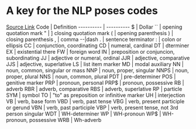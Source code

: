 # A key for the NLP poses codes
[Source Link](http://www.comp.leeds.ac.uk/amalgam/tagsets/upenn.html)
Code | Definition
---------- | ----------
$ | Dollar
`` | opening quotation mark
" | ] closing quotation mark
( | opening parenthesis
) | closing parenthesis
, | comma
--|dash
. | sentence terminator
: | colon or ellipsis
CC | conjunction, coordinating
CD | numeral, cardinal
DT | dterminer
EX | existential there
FW | foreign word
IN | preposition or conjuncion, subordinating
JJ | adjective or numeral, ordinal
JJR | adjective, comparative
JJS | adjective, superlative
LS | list item marker
MD | modal auxiliary
NN | noun, common, singular or mass
NNP | noun, proper, singular
NNPS | noun, proper, plural
NNS | noun, common, plural
PDT | pre-determiner
POS | genitive marker
PRP | pronoun, personal
PRP$ | pronoun, possessive
RB | adverb
RBR | adverb, comparative
RBS | adverb, superlative
RP | particle
SYM | symbol
TO | "to" as preposition or infinitive marker
UH | interjection
VB | verb, base form
VBD | verb, past tense
VBG | verb, present participle or gerund
VBN | verb, past participle
VBP | verb, present tense, not 3rd person singular
WDT | WH-determiner
WP | WH-pronoun
WP$ | WH-pronoun, possessive
WRB | Wh-adverb
